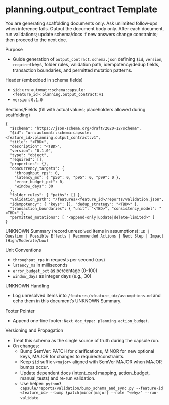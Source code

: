# planning.output_contract Template

You are generating scaffolding documents only. Ask unlimited follow‑ups when inference fails. Output the document body only. After each document, run validations; update schema/docs if new answers change constraints; then proceed to the next doc.

Purpose
- Guide generation of `output_contract.schema.json` defining `$id`, `version`, `required` keys, folder rules, validation path, idempotency/dedup fields, transaction boundaries, and permitted mutation patterns.

Header (embedded in schema fields)
- `$id`: `urn:automatr:schema:capsule:<feature_id>:planning.output_contract:v1`
- `version`: `0.1.0`

Sections/Fields (fill with actual values; placeholders allowed during scaffolding)
```
{
  "$schema": "https://json-schema.org/draft/2020-12/schema",
  "$id": "urn:automatr:schema:capsule:<feature_id>:planning.output_contract:v1",
  "title": "<TBD>",
  "description": "<TBD>",
  "version": "0.1.0",
  "type": "object",
  "required": [],
  "properties": {},
  "concurrency_targets": {
    "throughput_rps": 0,
    "latency_ms": { "p50": 0, "p95": 0, "p99": 0 },
    "error_budget_pct": 0,
    "window_days": 30
  },
  "folder_rules": { "paths": [] },
  "validation_path": "/features/<feature_id>/reports/validation.json",
  "idempotency": { "keys": [], "dedup_strategy": "<TBD>" },
  "transaction_boundaries": { "unit": "<TBD>", "consistency_model": "<TBD>" },
  "permitted_mutations": [ "<append-only|update|delete-limited>" ]
}
```

UNKNOWN Summary (record unresolved items in assumptions):
`ID | Question | Possible Effects | Recommended Actions | Next Step | Impact (High/Moderate/Low)`

Unit Conventions
- `throughput_rps` in requests per second (rps)
- `latency_ms` in milliseconds
- `error_budget_pct` as percentage (0–100)
- `window_days` as integer days (e.g., 30)

UNKNOWN Handling
- Log unresolved items into `/features/<feature_id>/assumptions.md` and echo them in this document’s UNKNOWN Summary.

Footer Pointer
- Append one-line footer: `Next doc_type: planning.action_budget`.

Versioning and Propagation
- Treat this schema as the single source of truth during the capsule run.
- On changes:
  - Bump SemVer: PATCH for clarifications, MINOR for new optional keys, MAJOR for changes to required/constraints.
  - Keep `$id` suffix `v<major>` aligned with SemVer MAJOR when MAJOR bumps occur.
  - Update dependent docs (intent_card mapping, action_budget, manual_tests) and re-run validation.
  - Use helper: `python3 capsule/reports/validation/bump_schema_and_sync.py --feature-id <feature_id> --bump {patch|minor|major} --note "<why>" --run-validate`.

